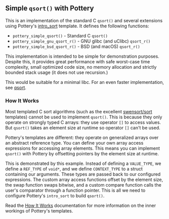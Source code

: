 ## Simple `qsort()` with Pottery

This is an implementation of the standard C `qsort()` and several extensions using Pottery's [intro_sort](../../../include/pottery/intro_sort/`) template. It defines the following functions:

- `pottery_simple_qsort()` - Standard C `qsort()`
- `pottery_simple_gnu_qsort_r()` - GNU glibc (and uClibc) `qsort_r()`
- `pottery_simple_bsd_qsort_r()` - BSD (and macOS) `qsort_r()`

This implementation is intended to be simple for demonstration purposes. Despite this, it provides great performance with safe worst-case time complexity, small optimized code size, no memory allocation and strictly bounded stack usage (it does not use recursion.)

This would be suitable for a minimal libc. For an even faster implementation, see [qsort](../qsort/).



### How It Works

Most templated C sort algorithms (such as the excellent [swensort/sort](https://github.com/swenson/sort) templates) cannot be used to implement `qsort()`. This is because they only operate on strongly typed C arrays: they use operator `[]` to access values. But `qsort()` takes an element size at runtime so operator `[]` can't be used.

Pottery's templates are different: they operate on generalized arrays over an abstract reference type. You can define your own array access expressions for accessing array elements. This means you can implement `qsort()` with Pottery by offsetting pointers by the element size at runtime.

This is demonstrated by this example. Instead of defining a `VALUE_TYPE`, we define a `REF_TYPE` of `void*`, and we define `CONTEXT_TYPE` to a struct containing our arguments. These types are passed back to our configured expressions. The custom array access functions offset by the element size, the swap function swaps bitwise, and a custom compare function calls the user's comparator through a function pointer. This is all we need to configure Pottery's `intro_sort` to build `qsort()`.

Read the [How It Works](../../../docs/how_it_works.md) documentation for more information on the inner workings of Pottery's templates.
